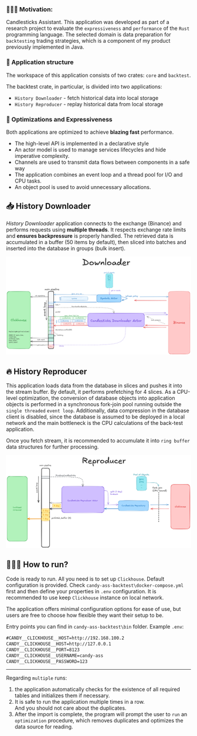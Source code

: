 ### 👨🏻‍💻 Motivation:

Candlesticks Assistant. This application was developed as part of a research project
to evaluate the `expressiveness` and `performance` of the `Rust` programming language.
The selected domain is data preparation for `backtesting` trading strategies,
which is a component of my product previously implemented in Java.

### 🧩 Application structure
The workspace of this application consists of two crates: `core` and `backtest`.

The backtest crate, in particular, is divided into two applications:
- `History Downloader` - fetch historical data into local storage
- `History Reproducer` - replay historical data from local storage

### 🚀 Optimizations and Expressiveness

Both applications are optimized to achieve __blazing fast__ performance.
- The high-level API is implemented in a declarative style
- An actor model is used to manage services lifecycles and hide imperative complexity.
- Channels are used to transmit data flows between components in a safe way
- The application combines an event loop and a thread pool for I/O and CPU tasks.
- An object pool is used to avoid unnecessary allocations.


## 📥 History Downloader

*History Downloader* application connects to the exchange (Binance) and performs requests 
using **multiple threads**. It respects exchange rate limits and **ensures backpressure**
is properly handled. The retrieved data is accumulated in a buffer (50 items by default),
then sliced into batches and inserted into the database in groups (bulk insert).



![downloader.png](./downloader.png)


## 🔥 History Reproducer

This application loads data from the database in slices and pushes it into the stream buffer. 
By default, it performs prefetching for 4 slices. As a CPU-level optimization,
the conversion of database objects into application objects is performed in 
a synchronous fork-join pool running outside the `single threaded` `event loop`. 
Additionally, data compression in the database client is disabled, since the database is assumed 
to be deployed in a local network and the main bottleneck is the CPU calculations
of the back-test application.

Once you fetch stream, it is recommended to accumulate it into `ring buffer`
data structures for further processing.

![reproducer.png](./reproducer.png)


## ⛹🏻‍♂️ How to run?

Code is ready to run. All you need is to set up `Clickhouse`. Default configuration is provided.
Check `candy-ass-backtest\docker-compose.yml` first and then define your properties 
in `.env` configuration. It is recommended to use keep `Clickhouse` instance on local network.

The application offers minimal configuration options for ease of use, 
but users are free to choose how flexible they want their setup to be.

Entry points you can find in `candy-ass-backtest\bin` folder. Example `.env`: 

```
#CANDY__CLICKHOUSE__HOST=http://192.168.100.2
CANDY__CLICKHOUSE__HOST=http://127.0.0.1
CANDY__CLICKHOUSE__PORT=8123
CANDY__CLICKHOUSE__USERNAME=candy-ass
CANDY__CLICKHOUSE__PASSWORD=123
```

---

Regarding `multiple` runs:
1. the application automatically checks for the existence of all 
required tables and initializes them if necessary.
2. It is safe to run the application multiple times in a row.  
And you should not care about the duplicates.
3. After the import is complete, the program will 
prompt the user to `run` an `optimization` procedure, which removes duplicates and optimizes 
the data source for reading.
